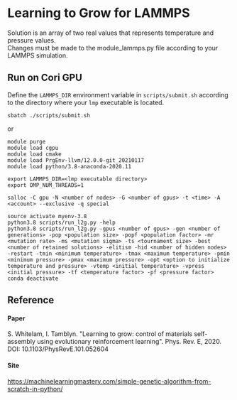 # Learning to Grow for LAMMPS

Solution is an array of two real values that represents temperature and pressure values.\
Changes must be made to the module\_lammps.py file according to your LAMMPS simulation.

## Run on Cori GPU

Define the `LAMMPS_DIR` environment variable in `scripts/submit.sh` according to the directory where your `lmp` executable is located.
```
sbatch ./scripts/submit.sh
```

or

```
module purge
module load cgpu
module load cmake
module load PrgEnv-llvm/12.0.0-git_20210117
module load python/3.8-anaconda-2020.11

export LAMMPS_DIR=<lmp executable directory>
export OMP_NUM_THREADS=1

salloc -C gpu -N <number of nodes> -G <number of gpus> -t <time> -A <account> --exclusive -q special

source activate myenv-3.8
python3.8 scripts/run_l2g.py -help
python3.8 scripts/run_l2g.py -gpus <number of gpus> -gen <number of generations> -pop <population size> -popf <population factor> -mr <mutation rate> -ms <mutation sigma> -ts <tournament size> -best <number of retained solutions> -elitism -hid <number of hidden nodes> -restart -tmin <minimum temperature> -tmax <maximum temperature> -pmin <minimum pressure> -pmax <maximum pressure> -opt <option to initialize temperature and pressure> -vtemp <initial temperature> -vpress <initial pressure> -tf <temperature factor> -pf <pressure factor>
conda deactivate
```

## Reference

#### Paper

S. Whitelam, I. Tamblyn. "Learning to grow: control of materials self-assembly using evolutionary reinforcement learning". Phys. Rev. E, 2020. DOI: 10.1103/PhysRevE.101.052604 

#### Site

https://machinelearningmastery.com/simple-genetic-algorithm-from-scratch-in-python/
